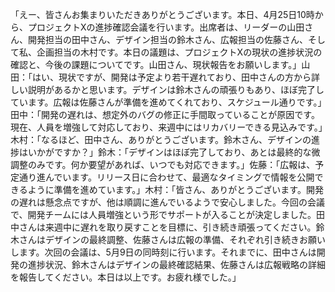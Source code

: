 「えー、皆さんお集まりいただきありがとうございます。本日、4月25日10時から、プロジェクトXの進捗確認会議を行います。出席者は、リーダーの山田さん、開発担当の田中さん、デザイン担当の鈴木さん、広報担当の佐藤さん、そして私、企画担当の木村です。本日の議題は、プロジェクトXの現状の進捗状況の確認と、今後の課題についてです。山田さん、現状報告をお願いします。」山田：「はい、現状ですが、開発は予定より若干遅れており、田中さんの方から詳しい説明があるかと思います。デザインは鈴木さんの頑張りもあり、ほぼ完了しています。広報は佐藤さんが準備を進めてくれており、スケジュール通りです。」田中：「開発の遅れは、想定外のバグの修正に手間取っていることが原因です。現在、人員を増強して対応しており、来週中にはリカバリーできる見込みです。」木村：「なるほど、田中さん、ありがとうございます。鈴木さん、デザインの進捗はいかがですか？」鈴木：「デザインはほぼ完了しており、あとは最終的な微調整のみです。何か要望があれば、いつでも対応できます。」佐藤：「広報は、予定通り進んでいます。リリース日に合わせて、最適なタイミングで情報を公開できるように準備を進めています。」木村：「皆さん、ありがとうございます。開発の遅れは懸念点ですが、他は順調に進んでいるようで安心しました。今回の会議で、開発チームには人員増強という形でサポートが入ることが決定しました。田中さんは来週中に遅れを取り戻すことを目標に、引き続き頑張ってください。鈴木さんはデザインの最終調整、佐藤さんは広報の準備、それぞれ引き続きお願いします。次回の会議は、5月9日の同時刻に行います。それまでに、田中さんは開発の進捗状況、鈴木さんはデザインの最終確認結果、佐藤さんは広報戦略の詳細を報告してください。本日は以上です。お疲れ様でした。」

